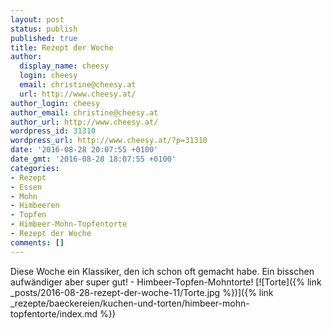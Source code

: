 ```yaml
---
layout: post
status: publish
published: true
title: Rezept der Woche
author:
  display_name: cheesy
  login: cheesy
  email: christine@cheesy.at
  url: http://www.cheesy.at/
author_login: cheesy
author_email: christine@cheesy.at
author_url: http://www.cheesy.at/
wordpress_id: 31310
wordpress_url: http://www.cheesy.at/?p=31310
date: '2016-08-28 20:07:55 +0100'
date_gmt: '2016-08-28 18:07:55 +0100'
categories:
- Rezept
- Essen
- Mohn
- Himbeeren
- Topfen
- Himbeer-Mohn-Topfentorte
- Rezept der Woche
comments: []
---
```

Diese Woche ein Klassiker, den ich schon oft gemacht habe. Ein bisschen aufwändiger aber super gut! - Himbeer-Topfen-Mohntorte!
[![Torte]({% link _posts/2016-08-28-rezept-der-woche-11/Torte.jpg %})]({% link _rezepte/baeckereien/kuchen-und-torten/himbeer-mohn-topfentorte/index.md %})
